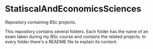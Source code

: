 # StatiscalAndEconomicsSciences
Repository containing BSc projects.

This repository contains several folders. Each folder has the name of an exam taken during my BSc course and contains the related projects.
In every folder there's a README file to explain its content.
